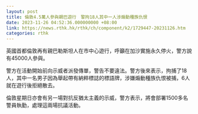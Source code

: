 ```yaml
---
layout: post
title: 倫敦4.5萬人參與親巴遊行　警拘18人其中一人涉煽動種族仇恨
date: 2023-11-26 04:52:36.000000000 +08:00
link: https://news.rthk.hk/rthk/ch/component/k2/1729447-20231126.htm
categories: rthk
---
```


英國首都倫敦再有親巴勒斯坦人在市中心遊行，呼籲在加沙實施永久停火，警方說有45000人參與。

警方在活動開始前向示威者派發傳單，警告不要違法。警方後來表示，拘捕了18人，其中一名男子因為舉起帶有納粹標誌的標語牌，涉嫌煽動種族仇恨被捕，6人就在遊行後拒絕散去。

倫敦星期日亦會有另一場對抗反猶太主義的示威，警方表示，將會部署1500多名警員執勤，處理這兩場抗議活動。
